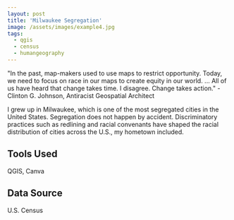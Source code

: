 ```yaml
---
layout: post
title: 'Milwaukee Segregation'
image: /assets/images/example4.jpg
tags:
  - qgis
  - census
  - humangeography
---
```


"In the past, map-makers used to use maps to restrict opportunity. Today, we need to focus on race in our maps to create equity in our world. ... All of us have heard that change takes time. I disagree. Change takes action."
-Clinton G. Johnson, Antiracist Geospatial Architect

I grew up in Milwaukee, which is one of the most segregated cities in the United States. Segregation does not happen by accident. Discriminatory practices such as redlining and racial convenants have shaped the racial distribution of cities across the U.S., my hometown included.

## Tools Used
QGIS, Canva

## Data Source
U.S. Census
